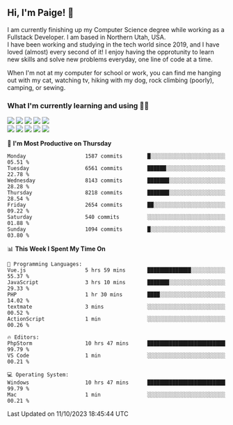 ## Hi, I'm Paige! :vulcan_salute:

I am currently finishing up my Computer Science degree while working as a Fullstack Developer. I am based in Northern Utah, USA. \
I have been working and studying in the tech world since 2019, and I have loved (almost) every second of it! I enjoy having the opprotunity to learn new skills and solve new problems everyday, one line of code at a time.  

When I'm not at my computer for school or work, you can find me hanging out with my cat, watching tv, hiking with my dog, rock climbing (poorly), camping, or sewing.  

### What I'm currently learning and using :woman_technologist:
![](https://img.shields.io/badge/Laravel-FF2D20?style=for-the-badge&logo=laravel&logoColor=white) 
![](https://img.shields.io/badge/PHP-777BB4?style=for-the-badge&logo=php&logoColor=white)
![](https://img.shields.io/badge/Vue.js-35495E?style=for-the-badge&logo=vuedotjs&logoColor=4FC08D) 
![](https://img.shields.io/badge/MySQL-005C84?style=for-the-badge&logo=mysql&logoColor=white) 
![](https://img.shields.io/badge/Tailwind_CSS-38B2AC?style=for-the-badge&logo=tailwind-css&logoColor=white) \
![](https://img.shields.io/badge/Python-FFD43B?style=for-the-badge&logo=python&logoColor=blue)
![](https://img.shields.io/badge/Django-092E20?style=for-the-badge&logo=django&logoColor=green)
![](https://img.shields.io/badge/Kotlin-0095D5?&style=for-the-badge&logo=kotlin&logoColor=white)
![](https://img.shields.io/badge/Java-ED8B00?style=for-the-badge&logo=java&logoColor=white)
![](https://img.shields.io/badge/Haskell-5D4F85?style=for-the-badge&logo=haskell&logoColor=white) 

<!--START_SECTION:waka-->
📅 **I'm Most Productive on Thursday** 

```text
Monday                   1587 commits        █░░░░░░░░░░░░░░░░░░░░░░░░   05.51 % 
Tuesday                  6561 commits        ██████░░░░░░░░░░░░░░░░░░░   22.78 % 
Wednesday                8143 commits        ███████░░░░░░░░░░░░░░░░░░   28.28 % 
Thursday                 8218 commits        ███████░░░░░░░░░░░░░░░░░░   28.54 % 
Friday                   2654 commits        ██░░░░░░░░░░░░░░░░░░░░░░░   09.22 % 
Saturday                 540 commits         ░░░░░░░░░░░░░░░░░░░░░░░░░   01.88 % 
Sunday                   1094 commits        █░░░░░░░░░░░░░░░░░░░░░░░░   03.80 % 
```


📊 **This Week I Spent My Time On** 

```text
💬 Programming Languages: 
Vue.js                   5 hrs 59 mins       ██████████████░░░░░░░░░░░   55.37 % 
JavaScript               3 hrs 10 mins       ███████░░░░░░░░░░░░░░░░░░   29.33 % 
PHP                      1 hr 30 mins        ████░░░░░░░░░░░░░░░░░░░░░   14.02 % 
textmate                 3 mins              ░░░░░░░░░░░░░░░░░░░░░░░░░   00.52 % 
ActionScript             1 min               ░░░░░░░░░░░░░░░░░░░░░░░░░   00.26 % 

🔥 Editors: 
PhpStorm                 10 hrs 47 mins      █████████████████████████   99.79 % 
VS Code                  1 min               ░░░░░░░░░░░░░░░░░░░░░░░░░   00.21 % 

💻 Operating System: 
Windows                  10 hrs 47 mins      █████████████████████████   99.79 % 
Mac                      1 min               ░░░░░░░░░░░░░░░░░░░░░░░░░   00.21 % 
```


 Last Updated on 11/10/2023 18:45:44 UTC
<!--END_SECTION:waka-->
